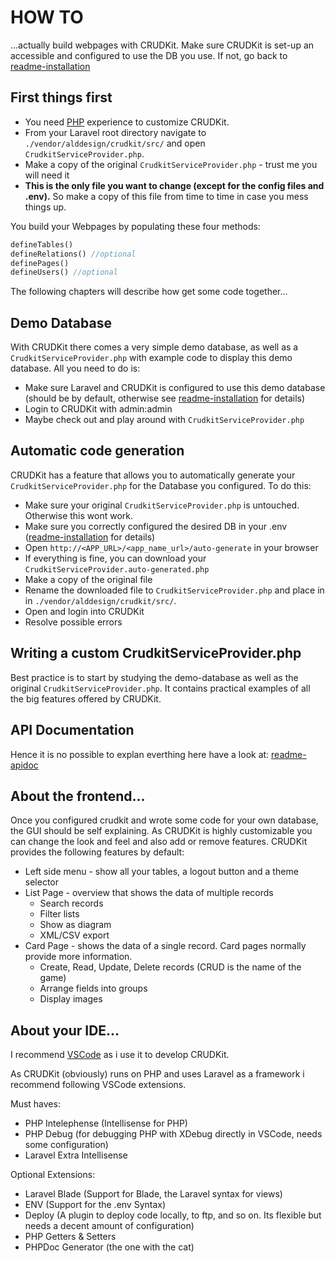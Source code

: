 # HOW TO
...actually build webpages with CRUDKit.
Make sure CRUDKit is set-up an accessible and configured to use the DB you use. If not, go back to [readme-installation](./readme-installation.md) 

## First things first
* You need [PHP](https://www.php.net/) experience to customize CRUDKit.
* From your Laravel root directory navigate to `./vendor/alddesign/crudkit/src/` and open `CrudkitServiceProvider.php`.
* Make a copy of the original `CrudkitServiceProvider.php` - trust me you will need it
* **This is the only file you want to change (except for the config files and .env).**
So make a copy of this file from time to time in case you mess things up.

You build your Webpages by populating these four methods: 
```php
defineTables()
defineRelations() //optional
definePages()
defineUsers() //optional
```
The following chapters will describe how get some code together...

## Demo Database
With CRUDKit there comes a very simple demo database, as well as a `CrudkitServiceProvider.php` with example code to display this demo database.
All you need to do is:
- Make sure Laravel and CRUDKit is configured to use this demo database (should be by default, otherwise see [readme-installation](./readme-installation.md) for details)
- Login to CRUDKit with admin:admin
- Maybe check out and play around with `CrudkitServiceProvider.php`

## Automatic code generation
CRUDKit has a feature that allows you to automatically generate your `CrudkitServiceProvider.php` for the Database you configured.
To do this:
- Make sure your original `CrudkitServiceProvider.php` is untouched. Otherwise this wont work.
- Make sure you correctly configured the desired DB in your .env ([readme-installation](./readme-installation.md) for details)
- Open `http://<APP_URL>/<app_name_url>/auto-generate` in your browser
- If everything is fine, you can download your `CrudkitServiceProvider.auto-generated.php`
- Make a copy of the original file
- Rename the downloaded file to `CrudkitServiceProvider.php` and place in in `./vendor/alddesign/crudkit/src/`.
- Open and login into CRUDKit
- Resolve possible errors

## Writing a custom CrudkitServiceProvider.php
Best practice is to start by studying the demo-database as well as the original `CrudkitServiceProvider.php`. It contains practical examples of all the big features offered by CRUDKit.

## API Documentation
Hence it is no possible to explan everthing here have a look at: [readme-apidoc](./readme-apidoc.md)

## About the frontend...
Once you configured crudkit and wrote some code for your own database, the GUI should be self explaining. As CRUDKit is highly customizable you can change the look and feel and also add or remove features. CRUDKit provides the following features by default:
* Left side menu - show all your tables, a logout button and a theme selector
* List Page - overview that shows the data of multiple records
    * Search records
    * Filter lists
    * Show as diagram
    * XML/CSV export
* Card Page - shows the data of a single record. Card pages normally provide more information. 
    * Create, Read, Update, Delete records (CRUD is the name of the game)
    * Arrange fields into groups
    * Display images

## About your IDE...
I recommend [VSCode](https://code.visualstudio.com/) as i use it to develop CRUDKit. 

As CRUDKit (obviously) runs on PHP and uses Laravel as a framework i recommend following VSCode extensions.

Must haves:
* PHP Intelephense (Intellisense for PHP)
* PHP Debug (for debugging PHP with XDebug directly in VSCode, needs some configuration)
* Laravel Extra Intellisense

Optional Extensions:
* Laravel Blade (Support for Blade, the Laravel syntax for views)
* ENV (Support for the .env Syntax)
* Deploy (A plugin to deploy code locally, to ftp, and so on. Its flexible but needs a decent amount of configuration)
* PHP Getters & Setters
* PHPDoc Generator (the one with the cat)


